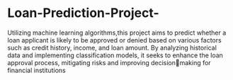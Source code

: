 # Loan-Prediction-Project-
Utilizing machine learning algorithms,this project aims to predict whether a loan applicant is likely to be
approved or denied based on various factors such as credit history, income, and loan amount. By analyzing historical data
and implementing classification models, it seeks to enhance the loan approval process, mitigating risks and improving decisionmaking for financial institutions
